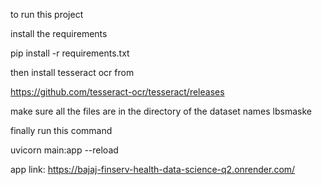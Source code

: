 to run this project

install the requirements

pip install -r requirements.txt

then install tesseract ocr from

https://github.com/tesseract-ocr/tesseract/releases

make sure all the files are in the directory of the dataset names lbsmaske

finally run this command

uvicorn main:app --reload

app link: https://bajaj-finserv-health-data-science-q2.onrender.com/
